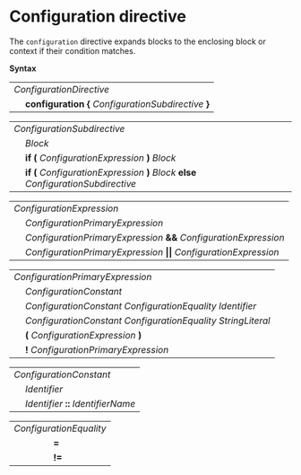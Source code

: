 # Configuration directive

The `configuration` directive expands blocks to the enclosing block or context if their condition matches.

**Syntax**

<table>
    <tr>
        <td colspan="2"><i>ConfigurationDirective</i></td>
    </tr>
    <tr>
        <td>&nbsp;</td><td><b>configuration</b> <b>&#x7B;</b> <i>ConfigurationSubdirective</i> <b>&#x7D;</b></td>
    </tr>
</table>

<table>
    <tr>
        <td colspan="2"><i>ConfigurationSubdirective</i></td>
    </tr>
    <tr>
        <td>&nbsp;</td><td><i>Block</i></td>
    </tr>
    <tr>
        <td>&nbsp;</td><td><b>if (</b> <i>ConfigurationExpression</i> <b>)</b> <i>Block</i></td>
    </tr>
    <tr>
        <td>&nbsp;</td><td><b>if (</b> <i>ConfigurationExpression</i> <b>)</b> <i>Block</i> <b>else</b> <i>ConfigurationSubdirective</i></td>
    </tr>
</table>

<table>
    <tr>
        <td colspan="2"><i>ConfigurationExpression</i></td>
    </tr>
    <tr>
        <td>&nbsp;</td><td><i>ConfigurationPrimaryExpression</i></td>
    </tr>
    <tr>
        <td>&nbsp;</td><td><i>ConfigurationPrimaryExpression</i> <b>&&</b> <i>ConfigurationExpression</i></td>
    </tr>
    <tr>
        <td>&nbsp;</td><td><i>ConfigurationPrimaryExpression</i> <b>||</b> <i>ConfigurationExpression</i></td>
    </tr>
</table>

<table>
    <tr>
        <td colspan="2"><i>ConfigurationPrimaryExpression</i></td>
    </tr>
    <tr>
        <td>&nbsp;</td><td><i>ConfigurationConstant</i></td>
    </tr>
    <tr>
        <td>&nbsp;</td><td><i>ConfigurationConstant</i> <i>ConfigurationEquality</i> <i>Identifier</i></td>
    </tr>
    <tr>
        <td>&nbsp;</td><td><i>ConfigurationConstant</i> <i>ConfigurationEquality</i> <i>StringLiteral</i></td>
    </tr>
    <tr>
        <td>&nbsp;</td><td><b>(</b> <i>ConfigurationExpression</i> <b>)</b></td>
    </tr>
    <tr>
        <td>&nbsp;</td><td><b>!</b> <i>ConfigurationPrimaryExpression</i></td>
    </tr>
</table>

<table>
    <tr>
        <td colspan="2"><i>ConfigurationConstant</i></td>
    </tr>
    <tr>
        <td>&nbsp;</td><td><i>Identifier</i></td>
    </tr>
    <tr>
        <td>&nbsp;</td><td><i>Identifier</i> <b>::</b> <i>IdentifierName</i></td>
    </tr>
</table>

<table>
    <tr>
        <td colspan="2"><i>ConfigurationEquality</i></td>
    </tr>
    <tr>
        <td>&nbsp;</td><td><b>=</b></td>
    </tr>
    <tr>
        <td>&nbsp;</td><td><b>!=</b></td>
    </tr>
</table>